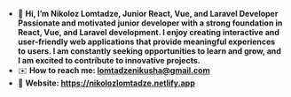 - 👋 <strong> Hi, I’m Nikoloz Lomtadze, Junior React, Vue, and Laravel Developer
Passionate and motivated junior developer with a strong foundation in React, Vue, and Laravel development. I enjoy creating interactive and user-friendly web applications that provide meaningful experiences to users. I am constantly seeking opportunities to learn and grow, and I am excited to contribute to innovative projects. </strong>
- ✉️  <strong> How to reach me: lomtadzenikusha@gmail.com  </strong>
- 💛 <strong> Website: https://nikolozlomtadze.netlify.app  </strong>






